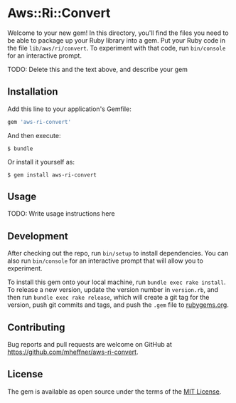 # Aws::Ri::Convert

Welcome to your new gem! In this directory, you'll find the files you need to be able to package up your Ruby library into a gem. Put your Ruby code in the file `lib/aws/ri/convert`. To experiment with that code, run `bin/console` for an interactive prompt.

TODO: Delete this and the text above, and describe your gem

## Installation

Add this line to your application's Gemfile:

```ruby
gem 'aws-ri-convert'
```

And then execute:

    $ bundle

Or install it yourself as:

    $ gem install aws-ri-convert

## Usage

TODO: Write usage instructions here

## Development

After checking out the repo, run `bin/setup` to install dependencies. You can also run `bin/console` for an interactive prompt that will allow you to experiment.

To install this gem onto your local machine, run `bundle exec rake install`. To release a new version, update the version number in `version.rb`, and then run `bundle exec rake release`, which will create a git tag for the version, push git commits and tags, and push the `.gem` file to [rubygems.org](https://rubygems.org).

## Contributing

Bug reports and pull requests are welcome on GitHub at https://github.com/mheffner/aws-ri-convert.

## License

The gem is available as open source under the terms of the [MIT License](https://opensource.org/licenses/MIT).
